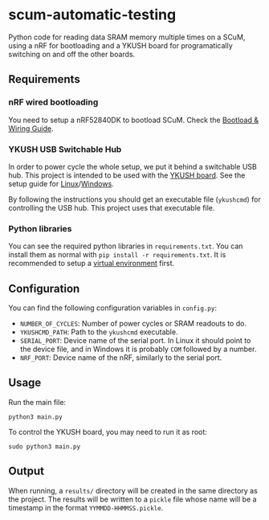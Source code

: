 # scum-automatic-testing

Python code for reading data SRAM memory multiple times on a SCuM, using a nRF for bootloading and a YKUSH board for programatically switching on and off the other boards.

## Requirements

### nRF wired bootloading

You need to setup a nRF52840DK to bootload SCuM. Check the [Bootload & Wiring Guide](https://crystalfree.atlassian.net/wiki/spaces/SCUM/pages/1901559821/Sulu+Programming+With+nRF+Setup).

### YKUSH USB Switchable Hub

In order to power cycle the whole setup, we put it behind a switchable USB hub. This project is intended to be used with the [YKUSH board](https://www.yepkit.com/products/ykush). See the setup guide for [Linux](https://www.yepkit.com/learn/setup-guide-ykush)/[Windows](https://www.yepkit.com/learn/setup-guide-ykush-windows).

By following the instructions you should get an executable file (`ykushcmd`) for controlling the USB hub. This project uses that executable file.

### Python libraries

You can see the required python libraries in `requirements.txt`. You can install them as normal with `pip install -r requirements.txt`. It is recommended to setup a [virtual environment](https://docs.python.org/3/library/venv.html) first.

## Configuration

You can find the following configuration variables in `config.py`:
* `NUMBER_OF_CYCLES`: Number of power cycles or SRAM readouts to do.
* `YKUSHCMD_PATH`: Path to the `ykushcmd` executable.
* `SERIAL_PORT`: Device name of the serial port. In Linux it should point to the device file, and in Windows it is probably `COM` followed by a number.
* `NRF_PORT`: Device name of the nRF, similarly to the serial port.

## Usage

Run the main file:

```
python3 main.py
```

To control the YKUSH board, you may need to run it as root:

```
sudo python3 main.py
```

## Output

When running, a `results/` directory will be created in the same directory as the project. The results will be written to a `pickle` file whose name will be a timestamp in the format `YYMMDD-HHMMSS.pickle`.
